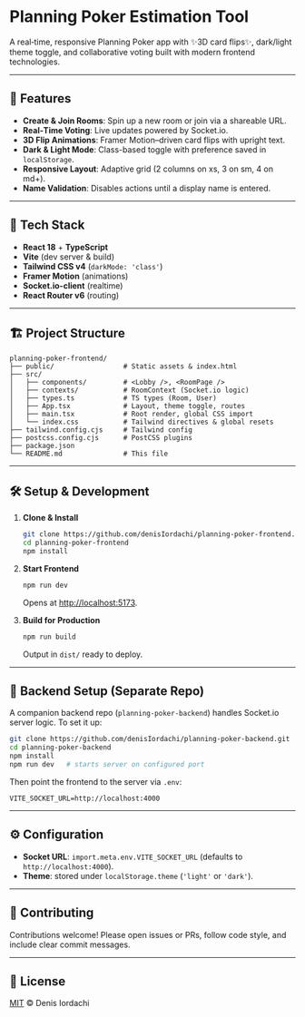 # Planning Poker Estimation Tool

A real‑time, responsive Planning Poker app with ✨3D card flips✨, dark/light theme toggle, and collaborative voting built with modern frontend technologies.

---

## 🎯 Features

* **Create & Join Rooms**: Spin up a new room or join via a shareable URL.
* **Real‑Time Voting**: Live updates powered by Socket.io.
* **3D Flip Animations**: Framer Motion–driven card flips with upright text.
* **Dark & Light Mode**: Class-based toggle with preference saved in `localStorage`.
* **Responsive Layout**: Adaptive grid (2 columns on xs, 3 on sm, 4 on md+).
* **Name Validation**: Disables actions until a display name is entered.

---

## 🚀 Tech Stack

* **React 18** + **TypeScript**
* **Vite** (dev server & build)
* **Tailwind CSS v4** (`darkMode: 'class'`)
* **Framer Motion** (animations)
* **Socket.io-client** (realtime)
* **React Router v6** (routing)

---

## 🏗️ Project Structure

```
planning-poker-frontend/
├── public/                 # Static assets & index.html
├── src/
│   ├── components/         # <Lobby />, <RoomPage />
│   ├── contexts/           # RoomContext (Socket.io logic)
│   ├── types.ts            # TS types (Room, User)
│   ├── App.tsx             # Layout, theme toggle, routes
│   ├── main.tsx            # Root render, global CSS import
│   └── index.css           # Tailwind directives & global resets
├── tailwind.config.cjs     # Tailwind config
├── postcss.config.cjs      # PostCSS plugins
├── package.json
└── README.md               # This file
```

---

## 🛠️ Setup & Development

1. **Clone & Install**

   ```bash
   git clone https://github.com/denisIordachi/planning-poker-frontend.git
   cd planning-poker-frontend
   npm install
   ```

2. **Start Frontend**

   ```bash
   npm run dev
   ```

   Opens at [http://localhost:5173](http://localhost:5173).

3. **Build for Production**

   ```bash
   npm run build
   ```

   Output in `dist/` ready to deploy.

---

## 🔧 Backend Setup (Separate Repo)

A companion backend repo (`planning-poker-backend`) handles Socket.io server logic. To set it up:

```bash
git clone https://github.com/denisIordachi/planning-poker-backend.git
cd planning-poker-backend
npm install
npm run dev   # starts server on configured port
```

Then point the frontend to the server via `.env`:

```
VITE_SOCKET_URL=http://localhost:4000
```

---

## ⚙️ Configuration

* **Socket URL**: `import.meta.env.VITE_SOCKET_URL` (defaults to `http://localhost:4000`).
* **Theme**: stored under `localStorage.theme` (`'light'` or `'dark'`).

---

## 🤝 Contributing

Contributions welcome! Please open issues or PRs, follow code style, and include clear commit messages.

---

## 📄 License

[MIT](LICENSE) © Denis Iordachi
